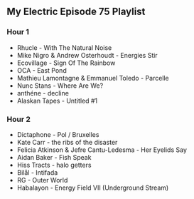 ## My Electric Episode 75 Playlist

### Hour 1
* Rhucle - With The Natural Noise
* Mike Nigro & Andrew Osterhoudt - Energies Stir
* Ecovillage - Sign Of The Rainbow
* OCA - East Pond
* Mathieu Lamontagne & Emmanuel Toledo - Parcelle
* Nunc Stans - Where Are We?
* anthéne - decline
* Alaskan Tapes - Untitled #1

### Hour 2
* Dictaphone - Pol / Bruxelles
* Kate Carr - the ribs of the disaster
* Felicia Atkinson & Jefre Cantu-Ledesma - Her Eyelids Say
* Aidan Baker - Fish Speak
* Hiss Tracts - halo getters
* Bilål - Intifada
* RG - Outer World
* Habalayon - Energy Field VII (Underground Stream)
